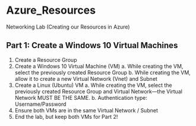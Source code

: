# Azure_Resources
 Networking Lab (Creating our Resources in Azure)
 
## Part 1: Create a Windows 10 Virtual Machines

1. Create a Resource Group
2. Create a Windows 10 Virtual Machine (VM)
    a. While creating the VM, select the previously created Resource Group
    b. While creating the VM, allow it to create a new Virtual Network (Vnet) and Subnet
3. Create a Linux (Ubuntu) VM
    a. While creating the VM, select the previously created Resource Group and Virtual Network—the Virtual Network MUST BE THE SAME.
    b. Authentication type: Username/Password
4. Ensure both VMs are in the same Virtual Network / Subnet
5. End the lab, but keep both VMs for Part 2!

